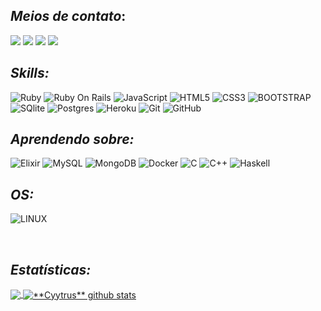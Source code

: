## ***Meios de contato***:

<p align="left">
  <a href="paddcastro@gmail.com" alt="Gmail">
  <img src="https://img.shields.io/badge/Gmail-D14836?style=for-the-badge&logo=gmail&logoColor=white&link=paddcastro@gmail.com" /></a>

  <a href="https://www.linkedin.com/in/paulo-castro-9520481b6/" alt="Linkedin">
  <img src="https://img.shields.io/badge/Paulo Castro-0077B5?style=for-the-badge&logo=linkedin&logoColor=white&link=https://www.linkedin.com/in/paulo-castro-9520481b6/" /></a>
  
  
  <a href="https://twitter.com/Cyytrus" alt="Twitter">
  <img src="https://img.shields.io/badge/Cyytrus-1DA1F2?style=for-the-badge&logo=twitter&logoColor=white&link=https://twitter.com/Cyytrus"/></a>
  
  <a href="https://www.twitch.tv/cyytrushe4rt" alt="Twitch.tv">
  <img src="https://img.shields.io/badge/cyytrushe4rt-9146FF?style=for-the-badge&logo=twitch&logoColor=white&link=https://www.twitch.tv/cyytrushe4rt"/></a>

</p>  

## ***Skills:***

  ![Ruby](https://img.shields.io/badge/Ruby-CC342D?style=for-the-badge&logo=ruby&logoColor=white)
  ![Ruby On Rails](https://img.shields.io/badge/Ruby_on_Rails-CC0000?style=for-the-badge&logo=ruby-on-rails&logoColor=white)
  ![JavaScript](https://img.shields.io/badge/JavaScript-F7DF1E?style=for-the-badge&logo=javascript&logoColor=black)
  ![HTML5](https://img.shields.io/badge/HTML5-E34F26?style=for-the-badge&logo=html5&logoColor=white)
  ![CSS3](https://img.shields.io/badge/CSS3-1572B6?style=for-the-badge&logo=css3&logoColor=white)
  ![BOOTSTRAP](https://img.shields.io/badge/Bootstrap-563D7C?style=for-the-badge&logo=bootstrap&logoColor=white)
  ![SQlite](https://img.shields.io/badge/SQLite-07405E?style=for-the-badge&logo=sqlite&logoColor=white)
  ![Postgres](https://img.shields.io/badge/PostgreSQL-316192?style=for-the-badge&logo=postgresql&logoColor=white)
  ![Heroku](https://img.shields.io/badge/Heroku-430098?style=for-the-badge&logo=heroku&logoColor=white)
  ![Git](https://img.shields.io/badge/Git-E34F26?style=for-the-badge&logo=git&logoColor=white)
  ![GitHub](https://img.shields.io/badge/GitHub-100000?style=for-the-badge&logo=github&logoColor=white)
  

## ***Aprendendo sobre:***

![Elixir](https://img.shields.io/badge/Elixir-4B275F?style=for-the-badge&logo=elixir&logoColor=white)
![MySQL](https://img.shields.io/badge/MySQL-00000F?style=for-the-badge&logo=mysql&logoColor=white)
![MongoDB](https://img.shields.io/badge/MongoDB-4EA94B?style=for-the-badge&logo=mongodb&logoColor=white)
![Docker](https://img.shields.io/badge/Docker-2496ED?style=for-the-badge&logo=docker&logoColor=white)
![C](https://img.shields.io/badge/C-00599C?style=for-the-badge&logo=c&logoColor=white)
![C++](https://img.shields.io/badge/C%2B%2B-00599C?style=for-the-badge&logo=c%2B%2B&logoColor=white)
![Haskell](https://img.shields.io/badge/Haskell-5e5086?style=for-the-badge&logo=haskell&logoColor=white)

## ***OS:***
  
  ![LINUX](https://img.shields.io/badge/Linux-E34F26?style=for-the-badge&logo=linux&logoColor=black)

<br/>

## ***Estatísticas:***

<a href="https://github.com/Cyytrus">
  <img align="center" src="https://github-readme-stats.vercel.app/api/top-langs/?username=Cyytrus&theme=tokyonight&hide_langs_below=1" />
</a>

<a href="https://github.com/Cyytrus">
 <img align="center" src="https://github-readme-stats.vercel.app/api?username=Cyytrus&show_icons=true&theme=tokyonight&line_height=27" alt="**Cyytrus** github stats"/>
</a>

<br/>


